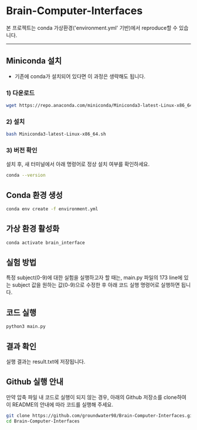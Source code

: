 # Brain-Computer-Interfaces

본 프로젝트는 conda 가상환경('environment.yml' 기반)에서 reproduce할 수 있습니다.

---

## Miniconda 설치
* 기존에 conda가 설치되어 있다면 이 과정은 생략해도 됩니다.
### 1) 다운로드
```bash
wget https://repo.anaconda.com/miniconda/Miniconda3-latest-Linux-x86_64.sh
```
### 2) 설치
```bash
bash Miniconda3-latest-Linux-x86_64.sh
```
### 3) 버전 확인
설치 후, 새 터미널에서 아래 명령어로 정상 설치 여부를 확인하세요.

```bash
conda --version
```
## Conda 환경 생성
```bash
conda env create -f environment.yml
```
## 가상 환경 활성화
```bash
conda activate brain_interface
```
## 실험 방법
특정 subject(0-9)에 대한 실험을 실행하고자 할 때는, main.py 파일의 173 line에 있는 subject 값을 원하는 값(0-9)으로 수정한 후 아래 코드 실행 명령어로 실행하면 됩니다.

## 코드 실행
```bash
python3 main.py
```
## 결과 확인
실행 결과는 result.txt에 저장됩니다.

## Github 실행 안내
만약 압축 파일 내 코드로 실행이 되지 않는 경우, 아래의 Github 저장소를 clone하여
이 README의 안내에 따라 코드를 실행해 주세요.

```bash
git clone https://github.com/groundwater98/Brain-Computer-Interfaces.git
cd Brain-Computer-Interfaces
```